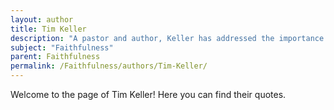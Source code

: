 ```yaml
---
layout: author
title: Tim Keller
description: "A pastor and author, Keller has addressed the importance of faithfulness in marriage and community, emphasizing God's faithfulness to His people."
subject: "Faithfulness"
parent: Faithfulness
permalink: /Faithfulness/authors/Tim-Keller/
---
```


Welcome to the page of Tim Keller! Here you can find their quotes.
